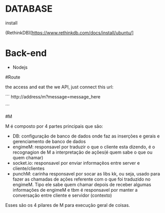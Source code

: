 # DATABASE
install

(RethinkDB)[https://www.rethinkdb.com/docs/install/ubuntu/]

# Back-end

- Nodejs

#Route

the access and eat the we API, just connect this url:

´´´
http://address/m?message=message_here

´´´

#M

M é composto por 4 partes principais que são:

- DB: configuração de banco de dados onde faz as inserções e gerais e gerenciamento de banco de dados
- engimeM: responsavel por traduzir o que o cliente esta dizendo, é o recognagion de M a interpretação de ações(é quem sabe o que ou quem chamar)
- socket.io: responsavel por enviar informaçẽos entre server e cliente/clientes
- punchM: carinha responsavel por socar as libs kk, ou seja, usado para fazer as chamadas de ações referente com o que foi traduzido no engimeM. Tipo ele sabe quem chamar depois de receber algumas informações de engimeM e tbm é responsavel por manter a conversação entre cliente e servidor (contexto)

Esses são os 4 pilares de M para execução geral de coisas.
